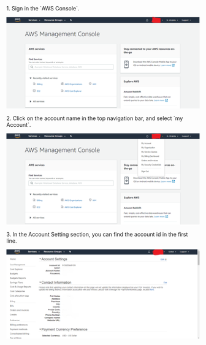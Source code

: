 <NavColumns>
<NavColumn>
<ColumnTitle>1. Sign in the `AWS Console`.</ColumnTitle>
  
![sign-in-aws](/peering/img/sign-in-aws.png)
</NavColumn>

<NavColumn>
<ColumnTitle>2. Click on the account name in the top navigation bar, and select `my Account`.</ColumnTitle>
  
  
![my-account-menu](/peering/img/my-account-menu.png)
</NavColumn>


<NavColumn>
<ColumnTitle>3. In the Account Setting section, you can find the account id in the first line.</ColumnTitle>
    
![account-id](/peering/img/account-id.png)
</NavColumn>
<NavColumns>
